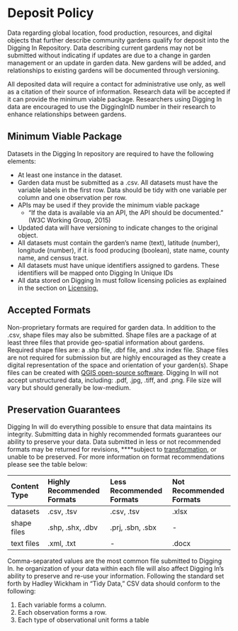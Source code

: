 # Deposit Policy

Data regarding global location, food production, resources, and digital objects that further describe community gardens qualify for deposit into the Digging In Repository. Data describing current gardens may not be submitted without indicating if updates are due to a change in garden management or an update in garden data. New gardens will be added, and relationships to existing gardens will be documented through versioning.

All deposited data will require a contact for administrative use only, as well as a citation of their source of information. Research data will be accepted if it can provide the minimum viable package. Researchers using Digging In data are encouraged to use the DiggingInID number in their research to enhance relationships between gardens.

## Minimum Viable Package

Datasets in the Digging In repository are required to have the following elements:

* At least one instance in the dataset.
* Garden data must be submitted as a .csv. All datasets must have the variable labels in the first row. Data should be tidy with one variable per column and one observation per row.
* APIs may be used if they provide the minimum viable package
  * “If the data is available via an API, the API should be documented.” \(W3C Working Group, 2015\)
* Updated data will have versioning to indicate changes to the original object.
* All datasets must contain the garden’s name \(text\), latitude \(number\), longitude \(number\), if it is food producing \(boolean\), state name, county name, and census tract.
* All datasets must have unique identifiers assigned to gardens. These identifiers will be mapped onto Digging In Unique IDs
* All data stored on Digging In must follow licensing policies as explained in the section on [Licensing.](https://lis598j-buechlerhammerquist.gitbook.io/digging-in-community-garden-data/licensing)

## Accepted Formats

Non-proprietary formats are required for garden data. In addition to the .csv, shape files may also be submitted. Shape files are a package of at least three files that provide geo-spatial information about gardens. Required shape files are: a .shp file, .dbf file, and .shx index file. Shape files are not required for submission but are highly encouraged as they create a digital representation of the space and orientation of your garden\(s\). Shape files can be created with [QGIS open-source software](https://www.qgis.org/en/site/). Digging In will not accept unstructured data, including: .pdf, .jpg, .tiff, and .png. File size will vary but should generally be low-medium.

## Preservation Guarantees

Digging In will do everything possible to ensure that data maintains its integrity. Submitting data in highly recommended formats guarantees our ability to preserve your data. Data submitted in less or not recommended formats may be returned for revisions, ****subject to [transformation](https://lis598j-buechlerhammerquist.gitbook.io/digging-in-community-garden-data/transformation), or unable to be preserved. For more information on format recommendations please see the table below:

| Content Type | Highly Recommended Formats | Less Recommended Formats | Not Recommended Formats |
| :--- | :--- | :--- | :--- |
| datasets | .csv, .tsv | .csv, .tsv | .xlsx |
| shape files | .shp, .shx, .dbv | .prj, .sbn, .sbx | - |
| text files | .xml, .txt | - | .docx |

Comma-separated values are the most common file submitted to Digging In. he organization of your data within each file will also affect Digging In’s ability to preserve and re-use your information. Following the standard set forth by Hadley Wickham in “Tidy Data,” CSV data should conform to the following:

1. Each variable forms a column.
2. Each observation forms a row.
3. Each type of observational unit forms a table

